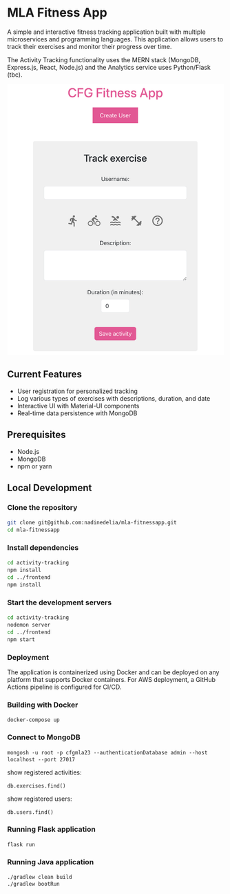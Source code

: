 # MLA Fitness App 

A simple and interactive fitness tracking application built with multiple microservices and programming languages. This application allows users to track their exercises and monitor their progress over time.

The Activity Tracking functionality uses the MERN stack (MongoDB, Express.js, React, Node.js) and the Analytics service uses Python/Flask (tbc).

![Screenshot](frontpage.png)  

## Current Features

- User registration for personalized tracking
- Log various types of exercises with descriptions, duration, and date
- Interactive UI with Material-UI components
- Real-time data persistence with MongoDB

## Prerequisites

- Node.js
- MongoDB
- npm or yarn

## Local Development

### Clone the repository

```sh
git clone git@github.com:nadinedelia/mla-fitnessapp.git
cd mla-fitnessapp
```

### Install dependencies

```sh
cd activity-tracking
npm install
cd ../frontend
npm install
```

### Start the development servers

```sh
cd activity-tracking
nodemon server
cd ../frontend
npm start
```

### Deployment
The application is containerized using Docker and can be deployed on any platform that supports Docker containers. For AWS deployment, a GitHub Actions pipeline is configured for CI/CD.

### Building with Docker

```
docker-compose up
```

### Connect to MongoDB

```
mongosh -u root -p cfgmla23 --authenticationDatabase admin --host localhost --port 27017
```

show registered activities:
```
db.exercises.find()
```

show registered users:
```
db.users.find()
```

### Running Flask application
```
flask run
```

### Running Java application
```
./gradlew clean build
./gradlew bootRun
```